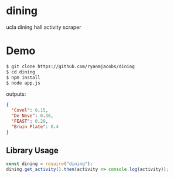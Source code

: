 # dining
ucla dining hall activity scraper

# Demo
```bash
$ git clone https://github.com/ryanmjacobs/dining
$ cd dining
$ npm install
$ node app.js
```
outputs:
```json
{
  "Covel": 0.15,
  "De Neve": 0.36,
  "FEAST": 0.29,
  "Bruin Plate": 0.4
}
```

## Library Usage
```javascript
const dining = require("dining");
dining.get_activity().then(activity => console.log(activity));
```
